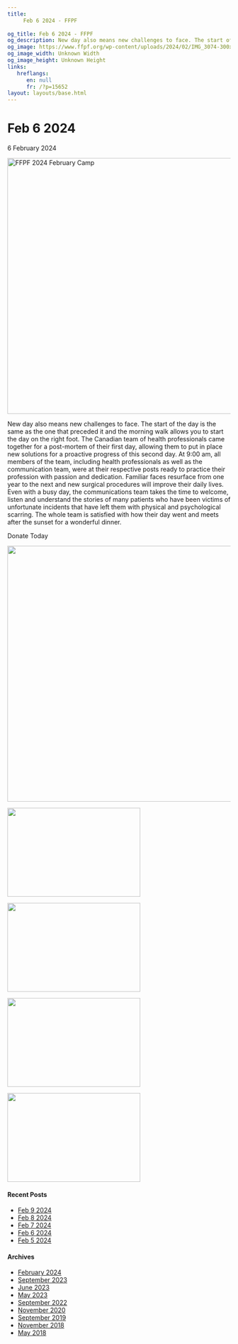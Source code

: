 ```yaml
---
title: 
     Feb 6 2024 - FFPF
    
og_title: Feb 6 2024 - FFPF
og_description: New day also means new challenges to face. The start of the day is the same as the one that preceded it and the morning walk allows you to start the day on the right foot. The Canadian team of health professionals came together for a post-mortem of their first day, allowing them to put […]
og_image: https://www.ffpf.org/wp-content/uploads/2024/02/IMG_3074-300x200.jpeg
og_image_width: Unknown Width
og_image_height: Unknown Height
links:
   hreflangs:
      en: null
      fr: /?p=15652
layout: layouts/base.html
---
```



#  Feb 6 2024

6 February 2024

<img src='/wp-content/uploads/2024/02/1-1024x576.webp' width='1024'
height='576' alt='FFPF 2024 February Camp' />

New day also means new challenges to face. The start of the day is the same as
the one that preceded it and the morning walk allows you to start the day on
the right foot. The Canadian team of health professionals came together for a
post-mortem of their first day, allowing them to put in place new solutions
for a proactive progress of this second day. At 9:00 am, all members of the
team, including health professionals as well as the communication team, were
at their respective posts ready to practice their profession with passion and
dedication. Familiar faces resurface from one year to the next and new
surgical procedures will improve their daily lives. Even with a busy day, the
communications team takes the time to welcome, listen and understand the
stories of many patients who have been victims of unfortunate incidents that
have left them with physical and psychological scarring. The whole team is
satisfied with how their day went and meets after the sunset for a wonderful
dinner.  

Donate Today

<img src='/wp-content/uploads/2024/02/10-1024x576.webp' width='1024'
height='576' />

[ <img src='/wp-content/uploads/2024/02/IMG_2865-300x200.webp' width='300'
height='200' /> ](img_2865/)

[ <img src='/wp-content/uploads/2024/02/IMG_3074-300x200.webp' width='300'
height='200' /> ](img_3074/)

[ <img src='/wp-content/uploads/2024/02/IMG_2831-300x200.webp' width='300'
height='200' /> ](img_2831/)

  

[ <img src='/wp-content/uploads/2024/02/IMG_3088-1-300x200.webp' width='300'
height='200' /> ](img_3088-2/)

  

####  Recent Posts

  * [ Feb 9 2024 ]( /en/article/2024/02/09/feb-9-2024/)
  * [ Feb 8 2024 ]( /en/article/2024/02/08/feb-8-2024/)
  * [ Feb 7 2024 ]( /en/article/2024/02/07/feb-7-2024/)
  * [ Feb 6 2024 ]( /en/article/2024/02/06/feb-6-2024/)
  * [ Feb 5 2024 ]( /en/article/2024/02/05/feb-5-2024/)

####  Archives

  * [ February 2024 ](/)
  * [ September 2023 ]( /en/article/2023/09/)
  * [ June 2023 ]( /en/article/2023/06/)
  * [ May 2023 ]( /en/article/2023/05/)
  * [ September 2022 ]( /en/article/2022/09/)
  * [ November 2020 ]( /en/article/2020/11/)
  * [ September 2019 ]( /en/article/2019/09/)
  * [ November 2018 ]( /en/article/2018/11/)
  * [ May 2018 ]( /en/article/2018/05/)



